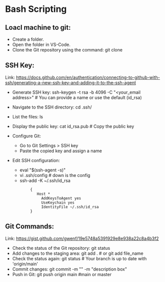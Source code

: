 # Bash Scripting

##  Loacl machine to git:

- Create a folder.
- Open the folder in VS-Code.
- Clone the Git repository using the command: git clone <copy the HTTP URL from the Git repository>

##  SSH Key: 

Link: https://docs.github.com/en/authentication/connecting-to-github-with-ssh/generating-a-new-ssh-key-and-adding-it-to-the-ssh-agent


- Generate SSH key: ssh-keygen -t rsa -b 4096 -C "<your_email address>" # You can provide a name or use the default (id_rsa)
- Navigate to the SSH directory: cd .ssh/
- List the files: ls
- Display the public key: cat id_rsa.pub # Copy the public key
- Configure Git: 
     - Go to Git Settings > SSH key
     - Paste the copied key and assign a name
- Edit SSH configuration:
    - eval "$(ssh-agent -s)"
    - vi .ssh/config # down is the config
    - ssh-add -K ~/.ssh/id_rsa
 
     ```
             {
                Host *
                  AddKeysToAgent yes
                  UseKeychain yes
                  IdentityFile ~/.ssh/id_rsa
             }
    ```

       
##  Git Commands: 

Link: https://gist.github.com/gwenf/19e5748a5391929e8e938a22c8a4b3f2


- Check the status of the Git repository: git status
- Add changes to the staging area: git add . # or git add file_name
- Check the status again: git status # Your branch is up to date with 'origin/main'
- Commit changes: git commit -m "<adding message>" -m "description box"
- Push in Git: git push origin main #main or master
